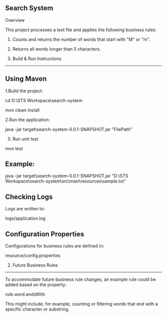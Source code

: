 Search System
-------------

Overview

This project processes a text file and applies the following business rules:

1. Counts and returns the number of words that start with "M" or "m".
2. Returns all words longer than 5 characters.


1. Build & Run Instructions
---------------------------

Using Maven
-----------

1.Build the project:

cd D:\STS Workspace\search-system

mvn clean install

2.Run the application:

java -jar target\search-system-0.0.1-SNAPSHOT.jar "FilePath"

3. Run unit test

mvn test


Example:
-------
java -jar target\search-system-0.0.1-SNAPSHOT.jar "D:\\STS Workspace\\search-system\\src\\main\\resources\\sample.txt"

Checking Logs
-------------
Logs are written to:

logs/application.log

Configuration Properties
------------------------
Configurations for business rules are defined in:

resource/config.properties

2. Future Business Rules
------------------------

To accommodate future business rule changes, an example rule could be added based on the property:

rule.word.endsWith

This might include, for example, counting or filtering words that end with a specific character or substring.

